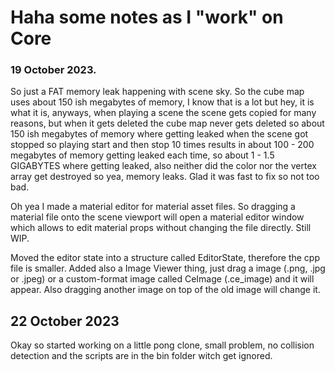 # Haha some notes as I "work" on Core

### 19 October 2023.

So just a FAT memory leak happening with scene sky. So the cube map uses about 150 ish megabytes of memory, I know that is a lot but hey, it is what it is, anyways, when playing a scene the scene gets
copied for many reasons, but when it gets deleted the cube map never gets deleted so about 150 ish megabytes of memory where getting leaked when the scene got stopped so playing start and then stop 10 times results in about 100 - 200 megabytes of memory getting leaked each time, so about 1 - 1.5 GIGABYTES where getting leaked, also neither did the color nor the vertex array get destroyed so yea, memory leaks. Glad it was fast to fix so not too bad.

Oh yea I made a material editor for material asset files. So dragging a material file onto the scene viewport will open a material editor window which allows to edit material props without changing the file directly. Still WIP.

Moved the editor state into a structure called EditorState, therefore the cpp file is smaller. Added also a Image Viewer thing, just drag a image (.png, .jpg or .jpeg) or a custom-format image called CeImage (.ce_image) and it will appear. Also dragging another image on top of the old image will change it.

## 22 October 2023

Okay so started working on a little pong clone, small problem, no collision detection and the scripts are in the bin folder witch get ignored.
